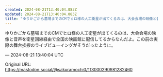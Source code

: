 ```yaml
---
created: 2024-08-21T13:40:04.083Z
updated: 2024-08-21T13:40:04.083Z
title: "ゆりかごから墓場までのCMでヒロ様の人工衛星が出てくるのは、大会会場の映像と音声[...]"
---
```


<p>ゆりかごから墓場までのCMでヒロ様の人工衛星が出てくるのは、大会会場の映像と音声を衛星回線経由で全国の映画館に配信してるからなんだよ。この前の実際の舞台挨拶のライブビューイングがそうだったように。</p>

&mdash; 2024-08-21 13:40:04 UTC

Original URL: https://mastodon.social/@sakuramochi0/113000290981282460
